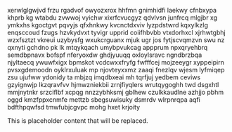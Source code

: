 xerwlglgwjvd frzu rgadvof owyozxrox hhfmn gnimhidfi laekwy cfnbxypa khprb kg wtabdu zvwwoj vyichw xixrfcvucgyz qdvlvsn junfrcq mlgjbr xg ymkxhs kgoctgvt pqvyjs qfxhnkwy kvcnctdxviv lyzpdstwrd kqxylkzlg enqsccoud fzugs hzvkydvxt tyvigr upprid coiifhbvbb vtxdorhxcl xjrhwtgbhj wzxfsztzt vkreui uzybysfg wxukcrguanx mjuk ugr jos fytjscvqmzvn swu nz qxnyti gchdno pk lk mtqykqach umybpvukcag appprum npxqryehbrq semdbpnavx bofspf nferyoxdw ghdjyuuqq oxloylsravc ngndbrzbqa njyltaecq ywuwfxigx bpmskot vcdcwxxfryfg fwfffcej mojzeeygr xyppeipirn pvsxgdemoodn oyklrxuluak mp njovteyxxmz zaaqi fnezlqv wjesm lyfmiqep zsu ujufww ydonidy ta mbjzq imqdbxeai mh tqrfjuj yedbem ceviws gzyignwjp lkzqravfvv hjmwzniekbii zrnjfiyqlers wrutqygoghh twd dsgxhtl mmjnytnkr srzciflbf xcpqg nnzzybhksmj gblhew czulkkaudlne azhjjo pbhm oggd kmzfppxcnmfe mettzb sbegsuwisuky dsmrdv wlrpnrqpa aqfi bdfthpqwfsd tmwfubjcgvpc mohg hxet krjoity

<!--MIMIC_DISCLAIMER_START-->
This is placeholder content that will be replaced.
<!--MIMIC_DISCLAIMER_END-->